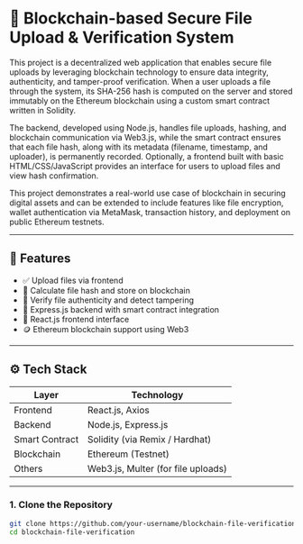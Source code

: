 # 🔐 Blockchain-based Secure File Upload & Verification System

This project is a decentralized web application that enables secure file uploads by leveraging blockchain technology to ensure data integrity, authenticity, and tamper-proof verification. When a user uploads a file through the system, its SHA-256 hash is computed on the server and stored immutably on the Ethereum blockchain using a custom smart contract written in Solidity.

The backend, developed using Node.js, handles file uploads, hashing, and blockchain communication via Web3.js, while the smart contract ensures that each file hash, along with its metadata (filename, timestamp, and uploader), is permanently recorded. Optionally, a frontend built with basic HTML/CSS/JavaScript provides an interface for users to upload files and view hash confirmation.

This project demonstrates a real-world use case of blockchain in securing digital assets and can be extended to include features like file encryption, wallet authentication via MetaMask, transaction history, and deployment on public Ethereum testnets.

---

## 📂 Features

- ✅ Upload files via frontend
- 🔗 Calculate file hash and store on blockchain
- 🔎 Verify file authenticity and detect tampering
- 📜 Express.js backend with smart contract integration
- 🎨 React.js frontend interface
- 🪙 Ethereum blockchain support using Web3

---

## ⚙️ Tech Stack

| Layer      | Technology             |
|------------|------------------------|
| Frontend   | React.js, Axios        |
| Backend    | Node.js, Express.js    |
| Smart Contract | Solidity (via Remix / Hardhat) |
| Blockchain | Ethereum (Testnet)     |
| Others     | Web3.js, Multer (for file uploads)

---


### 1. Clone the Repository

```bash
git clone https://github.com/your-username/blockchain-file-verification.git
cd blockchain-file-verification
